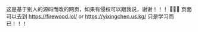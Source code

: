 这是基于别人的源码而改的网页，如果有侵权可以跟我说，谢谢！！！
👋👋👋
页面可以去到
https://firewood.lol/
or
https://yixingchen.us.kg/
只是学习而已！！！
